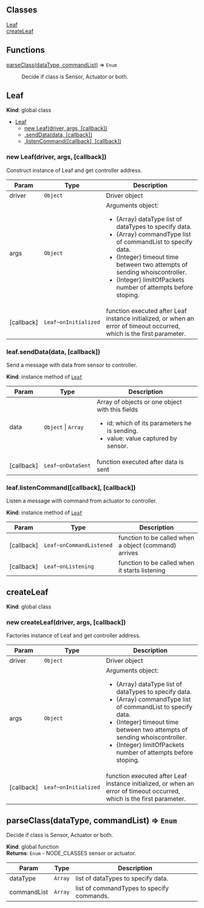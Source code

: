 ## Classes

<dl>
<dt><a href="#Leaf">Leaf</a></dt>
<dd></dd>
<dt><a href="#createLeaf">createLeaf</a></dt>
<dd></dd>
</dl>

## Functions

<dl>
<dt><a href="#parseClass">parseClass(dataType, commandList)</a> ⇒ <code>Enum</code></dt>
<dd><p>Decide if class is Sensor, Actuator or both.</p>
</dd>
</dl>

<a name="Leaf"></a>

## Leaf
**Kind**: global class  

* [Leaf](#Leaf)
    * [new Leaf(driver, args, [callback])](#new_Leaf_new)
    * [.sendData(data, [callback])](#Leaf+sendData)
    * [.listenCommand([callback], [callback])](#Leaf+listenCommand)

<a name="new_Leaf_new"></a>

### new Leaf(driver, args, [callback])
Construct instance of Leaf and get controller address.


| Param | Type | Description |
| --- | --- | --- |
| driver | <code>Object</code> | Driver object |
| args | <code>Object</code> | Arguments object: </br> <ul> 		<li> {Array} dataType list of dataTypes to specify data. 		<li> {Array} commandType list of commandList to specify data. 		<li> {Integer} timeout time between two attempts of sending whoiscontroller. 		<li> {Integer} limitOfPackets number of attempts before stoping. </ul> |
| [callback] | <code>Leaf~onInitialized</code> | function executed after Leaf instance initialized, or when an error of timeout occurred, which is the first parameter. |

<a name="Leaf+sendData"></a>

### leaf.sendData(data, [callback])
Send a message with data from sensor to controller.

**Kind**: instance method of <code>[Leaf](#Leaf)</code>  

| Param | Type | Description |
| --- | --- | --- |
| data | <code>Object</code> &#124; <code>Array</code> | Array of objects or one object with this fields <ul> 		<li>id: which of its parameters he is sending. 		<li>value: value captured by sensor. </ul> |
| [callback] | <code>Leaf~onDataSent</code> | function executed after data is sent |

<a name="Leaf+listenCommand"></a>

### leaf.listenCommand([callback], [callback])
Listen a message with command from actuator to controller.

**Kind**: instance method of <code>[Leaf](#Leaf)</code>  

| Param | Type | Description |
| --- | --- | --- |
| [callback] | <code>Leaf~onCommandListened</code> | function to be called when a object (command) arrives |
| [callback] | <code>Leaf~onListening</code> | function to be called when it starts listening |

<a name="createLeaf"></a>

## createLeaf
**Kind**: global class  
<a name="new_createLeaf_new"></a>

### new createLeaf(driver, args, [callback])
Factories instance of Leaf and get controller address.


| Param | Type | Description |
| --- | --- | --- |
| driver | <code>Object</code> | Driver object |
| args | <code>Object</code> | Arguments object: </br> <ul> 		<li> {Array} dataType list of dataTypes to specify data. 		<li> {Array} commandType list of commandList to specify data. 		<li> {Integer} timeout time between two attempts of sending whoiscontroller. 		<li> {Integer} limitOfPackets number of attempts before stoping. </ul> |
| [callback] | <code>Leaf~onInitialized</code> | function executed after Leaf instance initialized, or when an error of timeout occurred, which is the first parameter. |

<a name="parseClass"></a>

## parseClass(dataType, commandList) ⇒ <code>Enum</code>
Decide if class is Sensor, Actuator or both.

**Kind**: global function  
**Returns**: <code>Enum</code> - NODE_CLASSES sensor or actuator.  

| Param | Type | Description |
| --- | --- | --- |
| dataType | <code>Array</code> | list of dataTypes to specify data. |
| commandList | <code>Array</code> | list of commandTypes to specify commands. |


